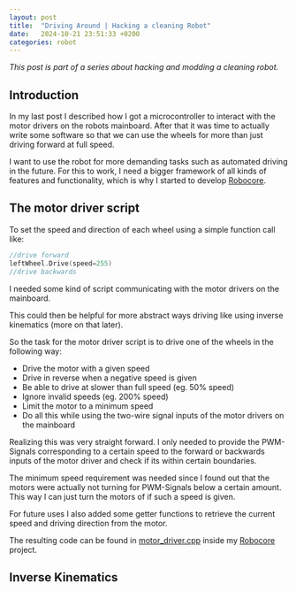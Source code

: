 ```yaml
---
layout: post
title:  "Driving Around | Hacking a cleaning Robot"
date:   2024-10-21 23:51:33 +0200
categories: robot
---
```



*This post is part of a series about hacking and modding a cleaning robot.*


## Introduction

In my last post I described how I got a microcontroller to interact with the motor drivers on the robots mainboard. After that it was time to actually write some software so that we can use the wheels for more than just driving forward at full speed.

I want to use the robot for more demanding tasks such as automated driving in the future. For this to work, I need a bigger framework of all kinds of features and functionality, which is why I started to develop [Robocore](https://github.com/Skyfighter64/Robocore).

## The motor driver script
To set the speed and direction of each wheel using a simple function call like:

```cpp
//drive forward
leftWheel.Drive(speed=255)
//drive backwards

```
I needed some kind of script communicating with the motor drivers on the mainboard.


This could then be helpful for more abstract ways driving like using inverse kinematics (more on that later).

So the task for the motor driver script is to drive one of the wheels in the following way:
- Drive the motor with a given speed
- Drive in reverse when a negative speed is given
- Be able to drive at slower than full speed (eg. 50% speed)
- Ignore invalid speeds (eg. 200% speed)
- Limit the motor to a minimum speed
- Do all this while using the two-wire signal inputs of the motor drivers on the mainboard



Realizing this was very straight forward. I only needed to provide the PWM-Signals corresponding to a certain speed to the forward or backwards inputs of the motor driver and check if its within certain boundaries. 

The minimum speed requirement was needed since I found out that the motors were actually not turning for PWM-Signals below a certain amount. This way I can just turn the motors of if such a speed is given.

For future uses I also added some getter functions to retrieve the current speed and driving direction from the motor. 

The resulting code can be found in [motor_driver.cpp](https://github.com/Skyfighter64/Robocore/blob/main/src/core/motor_driver.cpp) inside my [Robocore](https://github.com/Skyfighter64/Robocore) project.


## Inverse Kinematics
